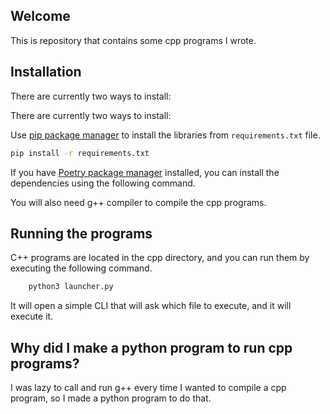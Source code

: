 ## Welcome
This is repository that contains some cpp programs I wrote.


## Installation
There are currently two ways to install:

There are currently two ways to install:

Use [pip package manager](https://pip.pypa.io/en/stable/) to install the libraries from ``requirements.txt`` file.

```bash
pip install -r requirements.txt
```

If you have [Poetry package manager](https://python-poetry.org/) installed, you can install the dependencies using 
the following command.

You will also need g++ compiler to compile the cpp programs.

## Running the programs
C++ programs are located in the cpp directory, and you can run them by executing the following command.

```bash
    python3 launcher.py
```

It will open a simple CLI that will ask which file to execute, and it will execute it.

## Why did I make a python program to run cpp programs?
I was lazy to call and run g++ every time I wanted to compile a cpp program, so I made a python program to do that.